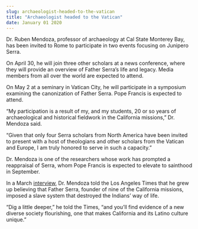 ```yaml
---
slug: archaeologist-headed-to-the-vatican
title: "Archaeologist headed to the Vatican"
date: January 01 2020
---
```


 
<p>
  Dr. Ruben Mendoza, professor of archaeology at Cal State Monterey Bay, has
  been invited to Rome to participate in two events focusing on Junipero Serra.
</p>
<p>
  On April 30, he will join three other scholars at a news conference, where
  they will provide an overview of Father Serra’s life and legacy. Media members
  from all over the world are expected to attend.
</p>
<p>
  On May 2 at a seminary in Vatican City, he will participate in a symposium
  examining the canonization of Father Serra. Pope Francis is expected to
  attend.
</p>
<p>
  “My participation is a result of my, and my students, 20 or so years of
  archaeological and historical fieldwork in the California missions,” Dr.
  Mendoza said.
</p>
<p>
  “Given that only four Serra scholars from North America have been invited to
  present with a host of theologians and other scholars from the Vatican and
  Europe, I am truly honored to serve in such a capacity.”
</p>
<p>
  Dr. Mendoza is one of the researchers whose work has prompted a reappraisal of
  Serra, whom Pope Francis is expected to elevate to sainthood in September.
</p>
<p>
  In a March
  <a
    href="https://www.latimes.com/local/great&#45;reads/la&#45;me&#45;c1&#45;serra&#45;awakening&#45;20150317&#45;story.html#page=1"
    >interview</a
  >, Dr. Mendoza told the Los Angeles Times that he grew up believing that
  Father Serra, founder of nine of the California missions, imposed a slave
  system that destroyed the Indians’ way of life.
</p>
<p>
  “Dig a little deeper,” he told the Times, “and you’ll find evidence of a new
  diverse society flourishing, one that makes California and its Latino culture
  unique.”
</p>
 
